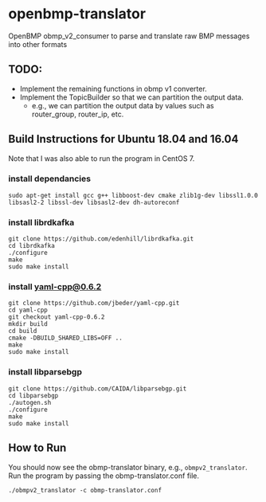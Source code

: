 # openbmp-translator
OpenBMP obmp_v2_consumer to parse and translate raw BMP messages into other formats

## TODO:
* Implement the remaining functions in obmp v1 converter.
* Implement the TopicBuilder so that we can partition the output data.
    * e.g., we can partition the output data by values such as router_group, router_ip, etc.

## Build Instructions for Ubuntu 18.04 and 16.04
Note that I was also able to run the program in CentOS 7.

### install dependancies
```
sudo apt-get install gcc g++ libboost-dev cmake zlib1g-dev libssl1.0.0 libsasl2-2 libssl-dev libsasl2-dev dh-autoreconf
``` 

### install librdkafka
```
git clone https://github.com/edenhill/librdkafka.git
cd librdkafka
./configure
make
sudo make install
```

### install yaml-cpp@0.6.2
```
git clone https://github.com/jbeder/yaml-cpp.git
cd yaml-cpp
git checkout yaml-cpp-0.6.2
mkdir build
cd build
cmake -DBUILD_SHARED_LIBS=OFF ..
make
sudo make install
```

### install libparsebgp
```
git clone https://github.com/CAIDA/libparsebgp.git
cd libparsebgp
./autogen.sh
./configure
make
sudo make install
```

## How to Run
You should now see the obmp-translator binary, e.g., `obmpv2_translator`.
Run the program by passing the obmp-translator.conf file.

`./obmpv2_translator -c obmp-translator.conf`